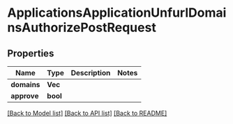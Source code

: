 # ApplicationsApplicationUnfurlDomainsAuthorizePostRequest

## Properties

Name | Type | Description | Notes
------------ | ------------- | ------------- | -------------
**domains** | **Vec<String>** |  | 
**approve** | **bool** |  | 

[[Back to Model list]](../README.md#documentation-for-models) [[Back to API list]](../README.md#documentation-for-api-endpoints) [[Back to README]](../README.md)


